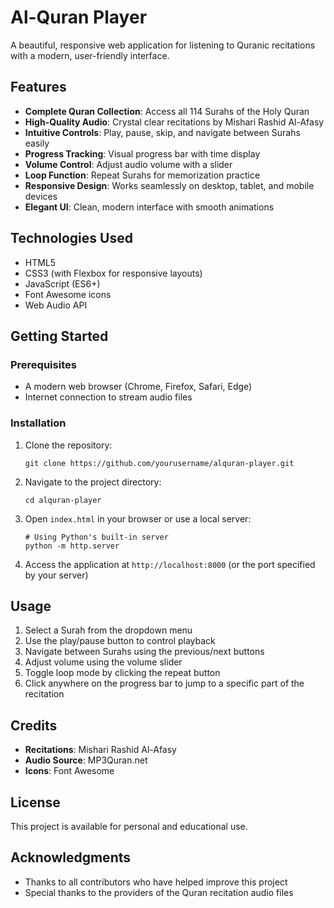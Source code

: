 # Al-Quran Player

A beautiful, responsive web application for listening to Quranic recitations with a modern, user-friendly interface.

## Features

- **Complete Quran Collection**: Access all 114 Surahs of the Holy Quran
- **High-Quality Audio**: Crystal clear recitations by Mishari Rashid Al-Afasy
- **Intuitive Controls**: Play, pause, skip, and navigate between Surahs easily
- **Progress Tracking**: Visual progress bar with time display
- **Volume Control**: Adjust audio volume with a slider
- **Loop Function**: Repeat Surahs for memorization practice
- **Responsive Design**: Works seamlessly on desktop, tablet, and mobile devices
- **Elegant UI**: Clean, modern interface with smooth animations

## Technologies Used

- HTML5
- CSS3 (with Flexbox for responsive layouts)
- JavaScript (ES6+)
- Font Awesome icons
- Web Audio API

## Getting Started

### Prerequisites

- A modern web browser (Chrome, Firefox, Safari, Edge)
- Internet connection to stream audio files

### Installation

1. Clone the repository:
   ```
   git clone https://github.com/yourusername/alquran-player.git
   ```

2. Navigate to the project directory:
   ```
   cd alquran-player
   ```

3. Open `index.html` in your browser or use a local server:
   ```
   # Using Python's built-in server
   python -m http.server
   ```

4. Access the application at `http://localhost:8000` (or the port specified by your server)

## Usage

1. Select a Surah from the dropdown menu
2. Use the play/pause button to control playback
3. Navigate between Surahs using the previous/next buttons
4. Adjust volume using the volume slider
5. Toggle loop mode by clicking the repeat button
6. Click anywhere on the progress bar to jump to a specific part of the recitation

## Credits

- **Recitations**: Mishari Rashid Al-Afasy
- **Audio Source**: MP3Quran.net
- **Icons**: Font Awesome

## License

This project is available for personal and educational use.

## Acknowledgments

- Thanks to all contributors who have helped improve this project
- Special thanks to the providers of the Quran recitation audio files